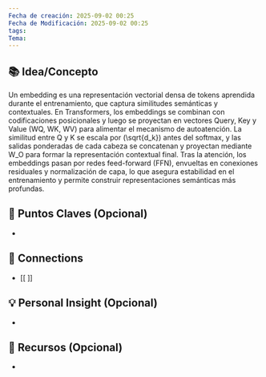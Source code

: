 ```yaml
---
Fecha de creación: 2025-09-02 00:25
Fecha de Modificación: 2025-09-02 00:25
tags: 
Tema:
---
```



## 📚 Idea/Concepto 
Un embedding es una representación vectorial densa de tokens aprendida durante el entrenamiento, que captura similitudes semánticas y contextuales. En Transformers, los embeddings se combinan con codificaciones posicionales y luego se proyectan en vectores Query, Key y Value (WQ, WK, WV) para alimentar el mecanismo de autoatención. La similitud entre Q y K se escala por \(\sqrt{d_k}\) antes del softmax, y las salidas ponderadas de cada cabeza se concatenan y proyectan mediante W\_O para formar la representación contextual final. Tras la atención, los embeddings pasan por redes feed-forward (FFN), envueltas en conexiones residuales y normalización de capa, lo que asegura estabilidad en el entrenamiento y permite construir representaciones semánticas más profundas.

## 📌 Puntos Claves (Opcional)
- 

## 🔗 Connections
- [[ ]]

## 💡 Personal Insight (Opcional)
- 
## 🧾 Recursos (Opcional)
- 
